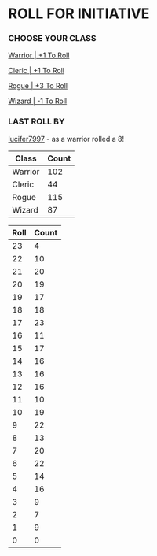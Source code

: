 # ROLL FOR INITIATIVE
### CHOOSE YOUR CLASS

[Warrior | +1 To Roll](https://github.com/benjaminsampica/benjaminsampica/issues/new?title=roll%7Cwarrior&body=Just+click+%27Submit+new+issue%27.)

[Cleric | +1 To Roll](https://github.com/benjaminsampica/benjaminsampica/issues/new?title=roll%7Ccleric&body=Just+click+%27Submit+new+issue%27.)

[Rogue | +3 To Roll](https://github.com/benjaminsampica/benjaminsampica/issues/new?title=roll%7Crogue&body=Just+click+%27Submit+new+issue%27.)

[Wizard | -1 To Roll](https://github.com/benjaminsampica/benjaminsampica/issues/new?title=roll%7Cwizard&body=Just+click+%27Submit+new+issue%27.)
### LAST ROLL BY
[lucifer7997](https://www.github.com/lucifer7997) - as a warrior rolled a 8!

|Class|Count|
|-|-|
|Warrior|102|
|Cleric|44|
|Rogue|115|
|Wizard|87|

|Roll|Count|
|-|-|
|23|4
|22|10
|21|20
|20|19
|19|17
|18|18
|17|23
|16|11
|15|17
|14|16
|13|16
|12|16
|11|10
|10|19
|9|22
|8|13
|7|20
|6|22
|5|14
|4|16
|3|9
|2|7
|1|9
|0|0
